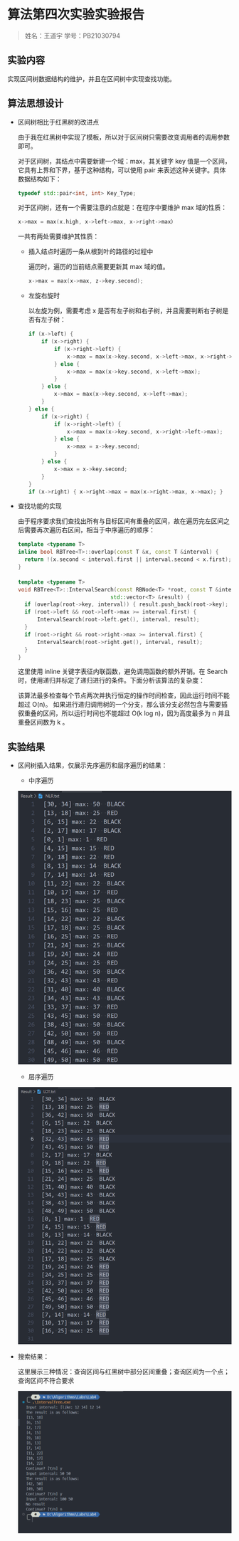 # 算法第四次实验实验报告

> 姓名：王道宇          学号：PB21030794

## 实验内容

实现区间树数据结构的维护，并且在区间树中实现查找功能。

## 算法思想设计

- 区间树相比于红黑树的改进点

  由于我在红黑树中实现了模板，所以对于区间树只需要改变调用者的调用参数即可。

  对于区间树，其结点中需要新建一个域：max，其关键字 key 值是一个区间，它具有上界和下界，基于这种结构，可以使用 pair 来表述这种关键字。具体数据结构如下：

  ```cpp
  typedef std::pair<int, int> Key_Type;
  ```

  对于区间树，还有一个需要注意的点就是：在程序中要维护 max 域的性质：

  ```cpp
  x->max = max(x.high, x->left->max, x->right->max）
  ```

  一共有两处需要维护其性质：

  - 插入结点时遍历一条从根到叶的路径的过程中

    遍历时，遍历的当前结点需要更新其 max 域的值。

    ```cpp
    x->max = max(x->max, z->key.second);
    ```

  - 左旋右旋时

    以左旋为例，需要考虑 x 是否有左子树和右子树，并且需要判断右子树是否有左子树：
    
    ```cpp
    if (x->left) {
    	if (x->right) {
    		if (x->right->left) {
    			x->max = max(x->key.second, x->left->max, x->right->left->max);
    		} else {
    			x->max = max(x->key.second, x->left->max);
    		}
    	} else {
    		x->max = max(x->key.second, x->left->max);
    	}
    } else {
    	if (x->right) {
    		if (x->right->left) {
    			x->max = max(x->key.second, x->right->left->max);
    		} else {
    			x->max = x->key.second;
    		}
    	} else {
    		x->max = x->key.second;
    	}
    }
    if (x->right) { x->right->max = max(x->right->max, x->max); }
    ```
    

- 查找功能的实现

  由于程序要求我们查找出所有与目标区间有重叠的区间，故在遍历完左区间之后需要再次遍历右区间，相当于中序遍历的顺序：

  ```cpp
  template <typename T>
  inline bool RBTree<T>::overlap(const T &x, const T &interval) {
  	return !(x.second < interval.first || interval.second < x.first);
  }
  
  template <typename T>
  void RBTree<T>::IntervalSearch(const RBNode<T> *root, const T &interval,
  							   std::vector<T> &result) {
  	if (overlap(root->key, interval)) { result.push_back(root->key); }
  	if (root->left && root->left->max >= interval.first) {
  		IntervalSearch(root->left.get(), interval, result);
  	}
  	if (root->right && root->right->max >= interval.first) {
  		IntervalSearch(root->right.get(), interval, result);
  	}
  }
  ```

  这里使用 inline 关键字表征内联函数，避免调用函数的额外开销。在 Search 时，使用递归并标定了递归进行的条件。下面分析该算法的复杂度：
  
  该算法最多检查每个节点两次并执行恒定的操作时间检查，因此运行时间不能超过 O(n)。 如果进行递归调用树的一个分支，那么该分支必然包含与需要插叙重叠的区间，所以运行时间也不能超过 O(k log n)，因为高度最多为 n 并且重叠区间数为 k 。

## 实验结果

- 区间树插入结果，仅展示先序遍历和层序遍历的结果：

  - 中序遍历

  ![](assets/1.png)

  - 层序遍历

  ![](assets/2.png)

- 搜索结果：

  这里展示三种情况：查询区间与红黑树中部分区间重叠；查询区间为一个点；查询区间不符合要求

  ![](assets/3.png)